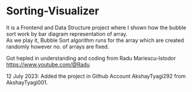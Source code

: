 # Sorting-Visualizer
It is a Frontend and Data Structure project where I shown how the bubble sort work by bar diagram representation of array.\
As we play it, Bubble Sort algorithm runs for the array which are created randomly however no. of arrays are fixed.

Got hepled in understanding and coding from Radu Mariescu-Istodor https://www.youtube.com/@Radu


12 July 2023: Added the project in Github Account AkshayTyagi292 from AkshayTyagi001.
